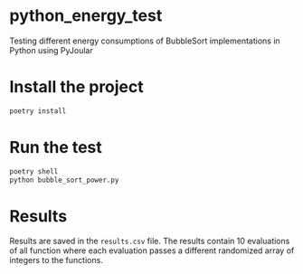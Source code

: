 # python_energy_test
Testing different energy consumptions of BubbleSort implementations in Python using PyJoular

# Install the project
```bash
poetry install
```
# Run the test
```bash
poetry shell
python bubble_sort_power.py
```

# Results
Results are saved in the `results.csv` file.
The results contain 10 evaluations of all function where each evaluation passes a different randomized array of integers to the functions.